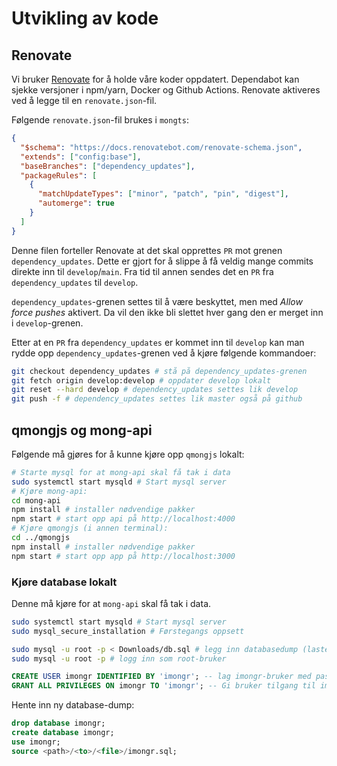 # Utvikling av kode

## Renovate

Vi bruker [Renovate](https://github.com/renovatebot/renovate) for å holde våre koder oppdatert. Dependabot kan sjekke versjoner i npm/yarn, Docker og Github Actions. Renovate aktiveres ved å legge til en `renovate.json`-fil.

Følgende `renovate.json`-fil brukes i `mongts`:
```json
{
  "$schema": "https://docs.renovatebot.com/renovate-schema.json",
  "extends": ["config:base"],
  "baseBranches": ["dependency_updates"],
  "packageRules": [
    {
      "matchUpdateTypes": ["minor", "patch", "pin", "digest"],
      "automerge": true
    }
  ]
}
```
Denne filen forteller Renovate at det skal opprettes `PR` mot grenen `dependency_updates`. Dette er gjort for å slippe å få veldig mange commits direkte inn til `develop`/`main`. Fra tid til annen sendes det en `PR` fra `dependency_updates` til `develop`.

`dependency_updates`-grenen settes til å være beskyttet, men med *Allow force pushes* aktivert. Da vil den ikke bli slettet hver gang den er merget inn i `develop`-grenen.

Etter at en `PR` fra `dependency_updates` er kommet inn til `develop` kan man rydde opp `dependency_updates`-grenen ved å kjøre følgende kommandoer:

```bash
git checkout dependency_updates # stå på dependency_updates-grenen
git fetch origin develop:develop # oppdater develop lokalt
git reset --hard develop # dependency_updates settes lik develop
git push -f # dependency_updates settes lik master også på github
```

## qmongjs og mong-api

Følgende må gjøres for å kunne kjøre opp `qmongjs` lokalt:

```bash
# Starte mysql for at mong-api skal få tak i data
sudo systemctl start mysqld # Start mysql server
# Kjøre mong-api:
cd mong-api
npm install # installer nødvendige pakker
npm start # start opp api på http://localhost:4000
# Kjøre qmongjs (i annen terminal):
cd ../qmongjs
npm install # installer nødvendige pakker
npm start # start opp app på http://localhost:3000
```


### Kjøre database lokalt

Denne må kjøre for at `mong-api` skal få tak i data.

```bash
sudo systemctl start mysqld # Start mysql server
sudo mysql_secure_installation # Førstegangs oppsett
```

```bash
sudo mysql -u root -p < Downloads/db.sql # legg inn databasedump (lastet ned fra mongr.no)
sudo mysql -u root -p # logg inn som root-bruker
```

```sql
CREATE USER imongr IDENTIFIED BY 'imongr'; -- lag imongr-bruker med passord imongr
GRANT ALL PRIVILEGES ON imongr TO 'imongr'; -- Gi bruker tilgang til imongr database
```

Hente inn ny database-dump:
```sql
drop database imongr;
create database imongr;
use imongr;
source <path>/<to>/<file>/imongr.sql;
```
